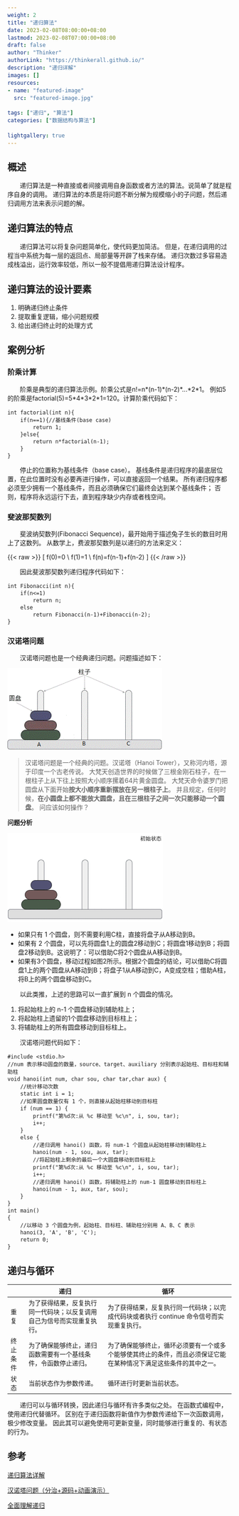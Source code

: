 ```yaml
---
weight: 2
title: "递归算法"
date: 2023-02-08T08:00:00+08:00
lastmod: 2023-02-08T07:00:00+08:00
draft: false
author: "Thinker"
authorLink: "https://thinkerall.github.io/"
description: "递归详解"
images: []
resources:
- name: "featured-image"
  src: "featured-image.jpg"
  
tags: ["递归", "算法"]
categories: ["数据结构与算法"]

lightgallery: true
---
```

## 概述

&emsp;&emsp;递归算法是一种直接或者间接调用自身函数或者方法的算法。说简单了就是程序自身的调用。
递归算法的本质是将问题不断分解为规模缩小的子问题，然后递归调用方法来表示问题的解。

## 递归算法的特点

&emsp;&emsp;递归算法可以将复杂问题简单化，使代码更加简洁。
但是，在递归调用的过程当中系统为每一层的返回点、局部量等开辟了栈来存储。
递归次数过多容易造成栈溢出，运行效率较低，所以一般不提倡用递归算法设计程序。

## 递归算法的设计要素
1. 明确递归终止条件
2. 提取重复逻辑，缩小问题规模
3. 给出递归终止时的处理方式

## 案例分析

### 阶乘计算
&emsp;&emsp;阶乘是典型的递归算法示例。阶乘公式是n!=n\*(n-1)\*(n-2)\*...\*2\*1。
例如5的阶乘是factorial(5)=5\*4\*3\*2\*1=120。计算阶乘代码如下：

```
int factorial(int n){
	if(n==1){//基线条件(base case)
		return 1;
	}else{
		return n*factorial(n-1);
	}
}
```
&emsp;&emsp;停止的位置称为基线条件（base case）。
基线条件是递归程序的最底层位置，在此位置时没有必要再进行操作，可以直接返回一个结果。
所有递归程序都必须至少拥有一个基线条件，而且必须确保它们最终会达到某个基线条件；
否则，程序将永远运行下去，直到程序缺少内存或者栈空间。

### 斐波那契数列

&emsp;&emsp;斐波纳契数列(Fibonacci Sequence)，最开始用于描述兔子生长的数目时用上了这数列。
从数学上，费波那契数列是以递归的方法来定义：

{{< raw >}}
\[ f(0)=0 \\ f(1)=1 \\ f(n)=f(n-1)+f(n-2) \]
{{< /raw >}}

&emsp;&emsp;因此斐波那契数列递归程序代码如下：

```
int Fibonacci(int n){
	if(n<=1)
		return n;
	else
		return Fibonacci(n-1)+Fibonacci(n-2);
}
```

### 汉诺塔问题
&emsp;&emsp;汉诺塔问题也是一个经典递归问题。问题描述如下：

![Hanoi](./hanoi.gif "图1 汉诺塔问题")

> 汉诺塔问题是一个经典的问题。汉诺塔（Hanoi Tower），又称河内塔，源于印度一个古老传说。
大梵天创造世界的时候做了三根金刚石柱子，在一根柱子上从下往上按照大小顺序摞着64片黄金圆盘。
大梵天命令婆罗门把圆盘从下面开始**按大小顺序重新摆放在另一根柱子上**。
并且规定，任何时候，**在小圆盘上都不能放大圆盘，且在三根柱子之间一次只能移动一个圆盘**。
问应该如何操作？

**问题分析**

![HanoiSloving](./hanoi_sloving.gif "图2 汉诺塔问题的解决方案")

* 如果只有 1 个圆盘，则不需要利用C柱，直接将盘子从A移动到B。
* 如果有 2 个圆盘，可以先将圆盘1上的圆盘2移动到C；将圆盘1移动到B；将圆盘2移动到B。这说明了：可以借助C将2个圆盘从A移动到B。
* 如果有3个圆盘，移动过程如图2所示。根据2个圆盘的结论，可以借助C将圆盘1上的两个圆盘从A移动到B；将盘子1从A移动到C，A变成空柱；借助A柱，将B上的两个圆盘移动到C。

&emsp;&emsp;以此类推，上述的思路可以一直扩展到 n 个圆盘的情况。

1. 将起始柱上的 n-1 个圆盘移动到辅助柱上；
2. 将起始柱上遗留的1个圆盘移动到目标柱上；
3. 将辅助柱上的所有圆盘移动到目标柱上。

&emsp;&emsp;汉诺塔问题代码如下：

```
#include <stdio.h>
//num 表示移动圆盘的数量，source、target、auxiliary 分别表示起始柱、目标柱和辅助柱
void hanoi(int num, char sou, char tar,char aux) {
    //统计移动次数
    static int i = 1;
    //如果圆盘数量仅有 1 个，则直接从起始柱移动到目标柱
    if (num == 1) {
        printf("第%d次:从 %c 移动至 %c\n", i, sou, tar);
        i++;
    }
    else {
        //递归调用 hanoi() 函数，将 num-1 个圆盘从起始柱移动到辅助柱上
        hanoi(num - 1, sou, aux, tar);
        //将起始柱上剩余的最后一个大圆盘移动到目标柱上
        printf("第%d次:从 %c 移动至 %c\n", i, sou, tar);
        i++;
        //递归调用 hanoi() 函数，将辅助柱上的 num-1 圆盘移动到目标柱上
        hanoi(num - 1, aux, tar, sou);
    }
}
int main()
{
    //以移动 3 个圆盘为例，起始柱、目标柱、辅助柱分别用 A、B、C 表示
    hanoi(3, 'A', 'B', 'C');
    return 0;
}
```

## 递归与循环

|          | 递归 | 循环 |
| -------- | ---------------------------------------- | ---------------------------------- |
| 重复     | 为了获得结果，反复执行同一代码块；以反复调用自己为信号而实现重复执行。 | 为了获得结果，反复执行同一代码块；以完成代码块或者执行 continue 命令信号而实现重复执行。 |
| 终止条件 | 为了确保能够终止，递归函数需要有一个基线条件，令函数停止递归。 | 为了确保能够终止，循环必须要有一个或多个能够使其终止的条件，而且必须保证它能在某种情况下满足这些条件的其中之一。 |
| 状态     | 当前状态作为参数传递。 | 循环进行时更新当前状态。 |

&emsp;&emsp;递归可以与循环转换，因此递归与循环有许多类似之处。
在函数式编程中，使用递归代替循环。
区别在于递归函数将新值作为参数传递给下一次函数调用，极少修改变量。
因此其可以避免使用可更新变量，同时能够进行重复的、有状态的行为。

## 参考

[递归算法详解](https://chenqx.github.io/2014/09/29/Algorithm-Recursive-Programming/)

[汉诺塔问题（分治+源码+动画演示）](http://c.biancheng.net/algorithm/tower-of-hanoi.html)

[全面理解递归](https://blog.csdn.net/lltqyl/article/details/106604387)
